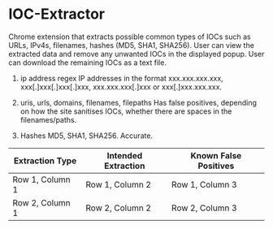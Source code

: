 # IOC-Extractor
Chrome extension that extracts possible common types of IOCs such as URLs, IPv4s, filenames, hashes (MD5, SHA1, SHA256). User can view the extracted data and remove any unwanted IOCs in the displayed popup. User can download the remaining IOCs as a text file.

1. ip address regex
IP addresses in the format xxx.xxx.xxx.xxx, xxx[.]xxx[.]xxx[.]xxx, xxx.xxx.xxx[.]xxx or xxx[.]xxx.xxx.xxx.

2. uris, urls, domains, filenames, filepaths
Has false positives, depending on how the site sanitises IOCs, whether there are spaces in the filenames/paths.

3. Hashes
MD5, SHA1, SHA256. Accurate.

| Extraction Type | Intended Extraction | Known False Positives |
|----------|----------|----------|
| Row 1, Column 1 | Row 1, Column 2 | Row 1, Column 3 |
| Row 2, Column 1 | Row 2, Column 2 | Row 2, Column 3 |
